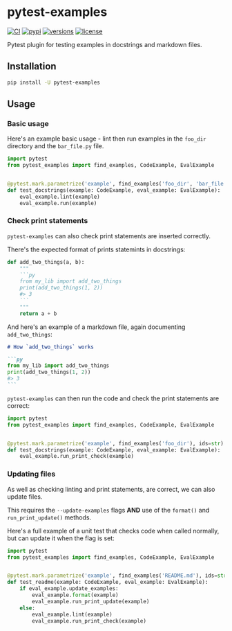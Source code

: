 # pytest-examples

[![CI](https://github.com/pydantic/pytest-examples/workflows/CI/badge.svg?event=push)](https://github.com/pydantic/pytest-examples/actions?query=event%3Apush+branch%3Amain+workflow%3ACI)
[![pypi](https://img.shields.io/pypi/v/pytest-examples.svg)](https://pypi.python.org/pypi/pytest-examples)
[![versions](https://img.shields.io/pypi/pyversions/pytest-examples.svg)](https://github.com/pydantic/pytest-examples)
[![license](https://img.shields.io/github/license/pydantic/pytest-examples.svg)](https://github.com/pydantic/pytest-examples/blob/main/LICENSE)

Pytest plugin for testing examples in docstrings and markdown files.

## Installation

```bash
pip install -U pytest-examples
```

## Usage

### Basic usage

Here's an example basic usage - lint then run examples in the `foo_dir` directory and the `bar_file.py` file.

```py
import pytest
from pytest_examples import find_examples, CodeExample, EvalExample


@pytest.mark.parametrize('example', find_examples('foo_dir', 'bar_file.py'), ids=str)
def test_docstrings(example: CodeExample, eval_example: EvalExample):
    eval_example.lint(example)
    eval_example.run(example)
```

### Check print statements

`pytest-examples` can also check print statements are inserted correctly.

There's the expected format of prints statemints in docstrings:

```py
def add_two_things(a, b):
    """
    ```py
    from my_lib import add_two_things
    print(add_two_things(1, 2))
    #> 3
    ```
    """
    return a + b
```

And here's an example of a markdown file, again documenting `add_two_things`:

````markdown
# How `add_two_things` works

```py
from my_lib import add_two_things
print(add_two_things(1, 2))
#> 3
```
````

`pytest-examples` can then run the code and check the print statements are correct:

```py
import pytest
from pytest_examples import find_examples, CodeExample, EvalExample


@pytest.mark.parametrize('example', find_examples('foo_dir'), ids=str)
def test_docstrings(example: CodeExample, eval_example: EvalExample):
    eval_example.run_print_check(example)
```

### Updating files

As well as checking linting and print statements, are correct, we can also update files.

This requires the `--update-examples` flags **AND** use of the `format()` and `run_print_update()` methods.

Here's a full example of a unit test that checks code when called normally, but can update it
when the flag is set:

```py
import pytest
from pytest_examples import find_examples, CodeExample, EvalExample


@pytest.mark.parametrize('example', find_examples('README.md'), ids=str)
def test_readme(example: CodeExample, eval_example: EvalExample):
    if eval_example.update_examples:
        eval_example.format(example)
        eval_example.run_print_update(example)
    else:
        eval_example.lint(example)
        eval_example.run_print_check(example)
```
